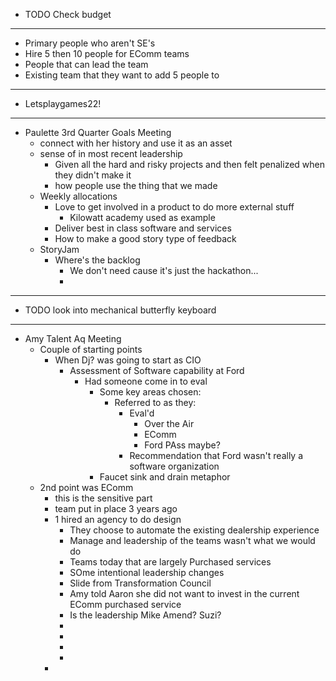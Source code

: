- TODO Check budget
- ---
- Primary people who aren't SE's
- Hire 5 then 10 people for EComm teams
- People that can lead the team
- Existing team that they want to add 5 people to
- ---
- Letsplaygames22!
- ---
- Paulette 3rd Quarter Goals Meeting
	- connect with her history and use it as an asset
	- sense of in most recent leadership
		- Given all the hard and risky projects and then felt penalized when they didn't make it
		- how people use the thing that we made
	- Weekly allocations
		- Love to get involved in a product to do more external stuff
			- Kilowatt academy used as example
		- Deliver best in class software and services
		- How to make a good story type of feedback
	- StoryJam
		- Where's the backlog
			- We don't need cause it's just the hackathon...
			-
- ---
- TODO look into mechanical butterfly keyboard
- ---
- Amy Talent Aq Meeting
	- Couple of starting points
		- When Dj? was going to start as CIO
			- Assessment of Software capability at Ford
				- Had someone come in to eval
					- Some key areas chosen:
						- Referred to as they:
							- Eval'd
								- Over the Air
								- EComm
								- Ford PAss maybe?
							- Recommendation that Ford wasn't really a software organization
					- Faucet sink and drain metaphor
	- 2nd point was EComm
		- this is the sensitive part
		- team put in place 3 years ago
		- 1 hired an agency to do design
			- They choose to automate the existing dealership experience
			- Manage and leadership of the teams wasn't what we would do
			- Teams today that are largely Purchased services
			- SOme intentional leadership changes
			- Slide from Transformation Council
			- Amy told Aaron she did not want to invest in the current EComm purchased service
			- Is the leadership Mike Amend? Suzi?
			-
			-
			-
			-
		-